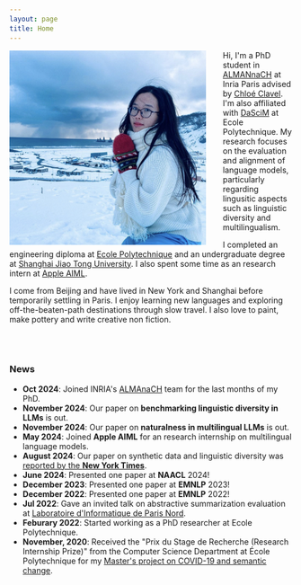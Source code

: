 ```yaml
---
layout: page
title: Home
---
```



<img align="left" style="padding-right: 30px; width: 350px" src="pic_mx.jpg">

Hi, I'm a PhD student in [ALMANnaCH](https://almanach.inria.fr/index-fr.html) at Inria Paris advised by [Chloé Clavel](https://clavel.wp.imt.fr/). I'm also affiliated with [DaSciM](https://www.lix.polytechnique.fr/dascim/) at Ecole Polytechnique. My research focuses on the evaluation and alignment of language models, particularly regarding lingusitic aspects such as linguistic diversity and multilingualism.

I completed an engineering diploma at [Ecole Polytechnique](https://www.polytechnique.edu/) and an undergraduate degree at [Shanghai Jiao Tong University](https://en.sjtu.edu.cn/). I also spent some time as an research intern at [Apple AIML](https://machinelearning.apple.com/).

I come from Beijing and have lived in New York and Shanghai before temporarily settling in Paris. I enjoy learning new languages and exploring off-the-beaten-path destinations through slow travel. I also love to paint, make pottery and write creative non fiction.

<br>
<br>


### News

* **Oct 2024**: Joined INRIA's [ALMAnaCH](https://almanach.inria.fr/index-fr.html) team for the last months of my PhD.
* **November 2024**: Our paper on **benchmarking linguistic diversity in LLMs** is out.
* **November 2024**: Our paper on **naturalness in multilingual LLMs** is out.
* **May 2024**: Joined **Apple AIML** for an research internship on multilingual language models.
* **August 2024**: Our paper on synthetic data and linguistic diversity was [reported by the **New York Times**](https://www.nytimes.com/interactive/2024/08/26/upshot/ai-synthetic-data.html?unlocked_article_code=1.F04.kJ4l.YL3ADZ0eRmy4).
* **June 2024**: Presented one paper at **NAACL** 2024!
* **December 2023**: Presented one paper at **EMNLP** 2023!
* **December 2022**: Presented one paper at **EMNLP** 2022!
* **Jul 2022**: Gave an invited talk on abstractive summarization evaluation at [Laboratoire d'Informatique de Paris Nord](https://lipn.univ-paris13.fr).
* **Feburary 2022**: Started working as a PhD researcher at Ecole Polytechnique.
* **November, 2020**: Received the "Prix du Stage de Recherche (Research Internship Prize)" from the Computer Science Department at École Polytechnique for my [Master's project on COVID-19 and semantic change](https://arxiv.org/abs/2102.07836).
